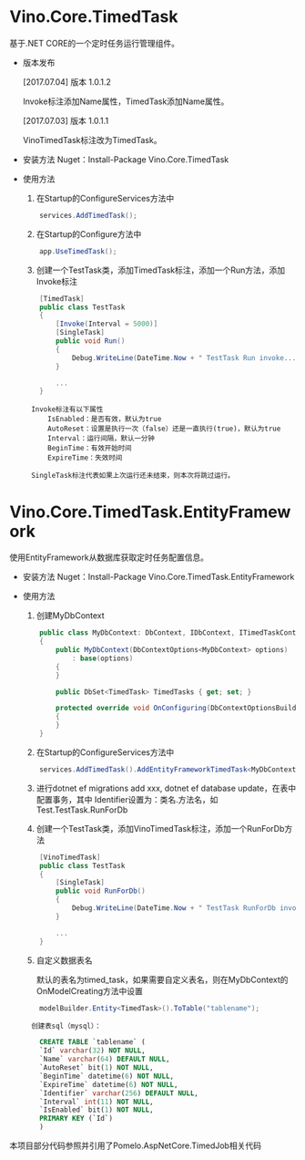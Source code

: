 # Vino.Core.TimedTask
基于.NET CORE的一个定时任务运行管理组件。

* 版本发布
    <p>[2017.07.04] 版本 1.0.1.2</p>
    <p>    Invoke标注添加Name属性，TimedTask添加Name属性。</p>

    <p>[2017.07.03] 版本 1.0.1.1</p>
    <p>    VinoTimedTask标注改为TimedTask。</p>

* 安装方法
Nuget：Install-Package Vino.Core.TimedTask

* 使用方法
    1. 在Startup的ConfigureServices方法中
    ```c#
        services.AddTimedTask();
    ```

    2. 在Startup的Configure方法中
    ```c#
        app.UseTimedTask();
    ```

    3. 创建一个TestTask类，添加TimedTask标注，添加一个Run方法，添加Invoke标注
    ```c#
        [TimedTask]
        public class TestTask
        {
            [Invoke(Interval = 5000)]
            [SingleTask]
            public void Run()
            {
                Debug.WriteLine(DateTime.Now + " TestTask Run invoke...");
            }

            ...
        }
    ```
        Invoke标注有以下属性
            IsEnabled：是否有效，默认为true
            AutoReset：设置是执行一次（false）还是一直执行(true)，默认为true
            Interval：运行间隔，默认一分钟
            BeginTime：有效开始时间
            ExpireTime：失效时间

        SingleTask标注代表如果上次运行还未结束，则本次将跳过运行。


# Vino.Core.TimedTask.EntityFramework
使用EntityFramework从数据库获取定时任务配置信息。

* 安装方法
Nuget：Install-Package Vino.Core.TimedTask.EntityFramework

* 使用方法
    1. 创建MyDbContext
    ```c#
        public class MyDbContext: DbContext, IDbContext, ITimedTaskContext
        {
            public MyDbContext(DbContextOptions<MyDbContext> options)
                : base(options)
            {
            }

            public DbSet<TimedTask> TimedTasks { get; set; }

            protected override void OnConfiguring(DbContextOptionsBuilder optionsBuilder)
            {
            }
        }
    ```

    2. 在Startup的ConfigureServices方法中
    ```c#
        services.AddTimedTask().AddEntityFrameworkTimedTask<MyDbContext>();
    ```
    3. 进行dotnet ef migrations add xxx, dotnet ef database update，在表中配置事务，其中
        Identifier设置为：类名.方法名，如Test.TestTask.RunForDb
    
    4. 创建一个TestTask类，添加VinoTimedTask标注，添加一个RunForDb方法
    ```c#
        [VinoTimedTask]
        public class TestTask
        {
            [SingleTask]
            public void RunForDb()
            {
                Debug.WriteLine(DateTime.Now + " TestTask RunForDb invoke...");
            }

            ...
        }
    ```
    5. 自定义数据表名
        <p>默认的表名为timed_task，如果需要自定义表名，则在MyDbContext的OnModelCreating方法中设置</p>
    ```c#
        modelBuilder.Entity<TimedTask>().ToTable("tablename");
    ```
        创建表sql（mysql）：
    ```sql
        CREATE TABLE `tablename` (
        `Id` varchar(32) NOT NULL,
        `Name` varchar(64) DEFAULT NULL,
        `AutoReset` bit(1) NOT NULL,
        `BeginTime` datetime(6) NOT NULL,
        `ExpireTime` datetime(6) NOT NULL,
        `Identifier` varchar(256) DEFAULT NULL,
        `Interval` int(11) NOT NULL,
        `IsEnabled` bit(1) NOT NULL,
        PRIMARY KEY (`Id`)
        )
    ```
本项目部分代码参照并引用了Pomelo.AspNetCore.TimedJob相关代码